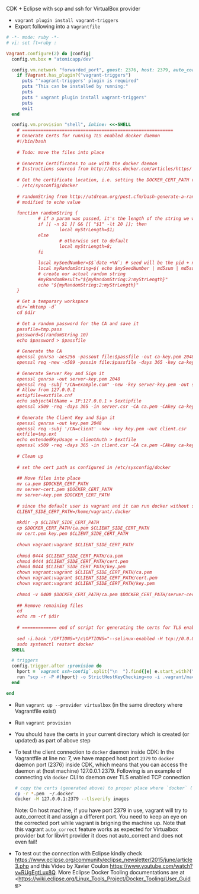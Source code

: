 CDK + Eclipse with scp and ssh for VirtualBox provider
- `vagrant plugin install vagrant-triggers`
-  Export following into a `Vagrantfile`
```ruby
# -*- mode: ruby -*-
# vi: set ft=ruby :

Vagrant.configure(2) do |config|
  config.vm.box = "atomicapp/dev"

  config.vm.network "forwarded_port", guest: 2376, host: 2379, auto_correct: true
    if !Vagrant.has_plugin?("vagrant-triggers")
      puts "'vagrant-triggers' plugin is required"
      puts "This can be installed by running:"
      puts
      puts " vagrant plugin install vagrant-triggers"
      puts
      exit
  end

  config.vm.provision "shell", inline: <<-SHELL
    # =========================================================                                                                                             
    # Generate Certs for running TLS enabled docker daemon
    #!/bin/bash
    
    # Todo: move the files into place
    
    # Generate Certificates to use with the docker daemon
    # Instructions sourced from http://docs.docker.com/articles/https/
    
    # Get the certificate location, i.e. setting the DOCKER_CERT_PATH variable
    . /etc/sysconfig/docker
    
    # randomString from http://utdream.org/post.cfm/bash-generate-a-random-string
    # modified to echo value
    
    function randomString {
            # if a param was passed, it's the length of the string we want
            if [[ -n $1 ]] && [[ "$1" -lt 20 ]]; then
                    local myStrLength=$1;
            else
                    # otherwise set to default
                    local myStrLength=8;
            fi
    
            local mySeedNumber=$$`date +%N`; # seed will be the pid + nanoseconds
            local myRandomString=$( echo $mySeedNumber | md5sum | md5sum );
            # create our actual random string
            #myRandomResult="${myRandomString:2:myStrLength}"
            echo "${myRandomString:2:myStrLength}"
    }
    
    # Get a temporary workspace
    dir=`mktemp -d`
    cd $dir
    
    # Get a random password for the CA and save it
    passfile=tmp.pass
    password=$(randomString 10)
    echo $password > $passfile
    
    # Generate the CA
    openssl genrsa -aes256 -passout file:$passfile -out ca-key.pem 2048
    openssl req -new -x509 -passin file:$passfile -days 365 -key ca-key.pem -sha256 -out ca.pem -subj "/C=/ST=/L=/O=/OU=/CN=example.com"
    
    # Generate Server Key and Sign it
    openssl genrsa -out server-key.pem 2048
    openssl req -subj "/CN=example.com" -new -key server-key.pem -out server.csr
    # Allow from 127.0.0.1
    extipfile=extfile.cnf
    echo subjectAltName = IP:127.0.0.1 > $extipfile
    openssl x509 -req -days 365 -in server.csr -CA ca.pem -CAkey ca-key.pem -CAcreateserial -out server-cert.pem -passin file:$passfile -extfile $extipfile
    
    # Generate the Client Key and Sign it
    openssl genrsa -out key.pem 2048
    openssl req -subj '/CN=client' -new -key key.pem -out client.csr
    extfile=tmp.ext
    echo extendedKeyUsage = clientAuth > $extfile
    openssl x509 -req -days 365 -in client.csr -CA ca.pem -CAkey ca-key.pem -CAcreateserial -out cert.pem -extfile $extfile -passin file:$passfile
    
    # Clean up
    
    # set the cert path as configured in /etc/sysconfig/docker
    
    ## Move files into place
    mv ca.pem $DOCKER_CERT_PATH
    mv server-cert.pem $DOCKER_CERT_PATH
    mv server-key.pem $DOCKER_CERT_PATH
    
    # since the default user is vagrant and it can run docker without sudo
    CLIENT_SIDE_CERT_PATH=/home/vagrant/.docker
    
    mkdir -p $CLIENT_SIDE_CERT_PATH
    cp $DOCKER_CERT_PATH/ca.pem $CLIENT_SIDE_CERT_PATH
    mv cert.pem key.pem $CLIENT_SIDE_CERT_PATH
    
    chown vagrant:vagrant $CLIENT_SIDE_CERT_PATH
    
    chmod 0444 $CLIENT_SIDE_CERT_PATH/ca.pem
    chmod 0444 $CLIENT_SIDE_CERT_PATH/cert.pem
    chmod 0444 $CLIENT_SIDE_CERT_PATH/key.pem
    chown vagrant:vagrant $CLIENT_SIDE_CERT_PATH/ca.pem
    chown vagrant:vagrant $CLIENT_SIDE_CERT_PATH/cert.pem
    chown vagrant:vagrant $CLIENT_SIDE_CERT_PATH/key.pem
    
    chmod -v 0400 $DOCKER_CERT_PATH/ca.pem $DOCKER_CERT_PATH/server-cert.pem $DOCKER_CERT_PATH/server-key.pem
    
    ## Remove remaining files
    cd
    echo rm -rf $dir
    
    # ============= end of script for generating the certs for TLS enabled docker daemon===
 
    sed -i.back '/OPTIONS=*/c\OPTIONS="--selinux-enabled -H tcp://0.0.0.0:2376 -H unix:///var/run/docker.sock --tlscacert=/etc/docker/ca.pem --tlscert=/etc/docker/server-cert.pem --tlskey=/etc/docker/server-key.pem --tlsverify"' /etc/sysconfig/docker
    sudo systemctl restart docker
  SHELL

  # triggers
  config.trigger.after :provision do
    hport = `vagrant ssh-config`.split("\n  ").find{|e| e.start_with?("Port") }.split(" ")[1] 
    run "scp -r -P #{hport} -o StrictHostKeyChecking=no -i .vagrant/machines/default/virtualbox/private_key vagrant@127.0.0.1:/home/vagrant/.docker/* ."
  end

end
```
- Run `vagrant up --provider virtualbox` (in the same directory where Vagrantfile exist)
- Run `vagrant provision`
- You should have the certs in your current directory which is created (or updated) as part of above step
- To test the client connection to `docker` daemon inside CDK: In the Vagrantfile at line no: 7, we have mapped host port `2379` to `docker` daemon port (2376) inside CDK, which means that you can access the daemon at (host machine) 127.0.0.1:2379.
  Following is an example of connecting via `docker` CLI to daemon over TLS enabled TCP connection
  
  ```bash
  # copy the certs (generated above) to proper place where `docker` (by default) look up
  cp -r *.pem  ~/.docker
  docker -H 127.0.0.1:2379 --tlsverify images
  ```
  Note: On host machine, if you have port 2379 in use, vagrant will try to auto_correct it and assign a different port. You need to keep an eye on the corrected port while vagrant is brigning the machine up. Note that this vagrant `auto_correct` feature works as expected for Virtualbox provider but for libvirt provider it does not auto_correct and does not even fail!

- To test out the connection with Eclipse kindly check <https://www.eclipse.org/community/eclipse_newsletter/2015/june/article3.php> and this Video by Xavier Coulon <https://www.youtube.com/watch?v=RUgEgtLux8Q>. More Eclipse Docker Tooling documentations are at <<https://wiki.eclipse.org/Linux_Tools_Project/Docker_Tooling/User_Guide>>
